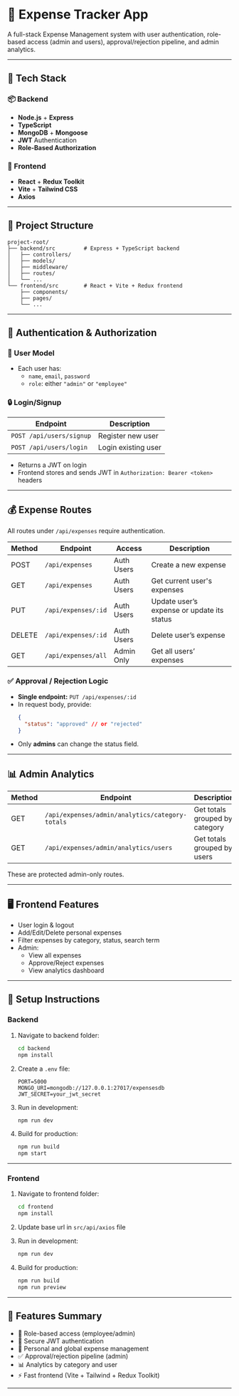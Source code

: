 # 💼 Expense Tracker App

A full-stack Expense Management system with user authentication, role-based access (admin and users), approval/rejection pipeline, and admin analytics.

---

## 🧰 Tech Stack

### 📦 Backend

- **Node.js** + **Express**
- **TypeScript**
- **MongoDB** + **Mongoose**
- **JWT** Authentication
- **Role-Based Authorization**

### 🎨 Frontend

- **React** + **Redux Toolkit**
- **Vite** + **Tailwind CSS**
- **Axios**

---

## 📁 Project Structure

```
project-root/
├── backend/src         # Express + TypeScript backend
│   ├── controllers/
│   ├── models/
│   ├── middleware/
│   ├── routes/
│   └── ...
└── frontend/src        # React + Vite + Redux frontend
    ├── components/
    ├── pages/
    └── ...
```

---

## 🔐 Authentication & Authorization

### 👤 User Model

- Each user has:
  - `name`, `email`, `password`
  - `role`: either `"admin"` or `"employee"`

### 🔒 Login/Signup

| Endpoint                 | Description         |
| ------------------------ | ------------------- |
| `POST /api/users/signup` | Register new user   |
| `POST /api/users/login`  | Login existing user |

- Returns a JWT on login
- Frontend stores and sends JWT in `Authorization: Bearer <token>` headers

---

## 💰 Expense Routes

All routes under `/api/expenses` require authentication.

| Method | Endpoint            | Access     | Description                                |
| ------ | ------------------- | ---------- | ------------------------------------------ |
| POST   | `/api/expenses`     | Auth Users | Create a new expense                       |
| GET    | `/api/expenses`     | Auth Users | Get current user's expenses                |
| PUT    | `/api/expenses/:id` | Auth Users | Update user’s expense or update its status |
| DELETE | `/api/expenses/:id` | Auth Users | Delete user’s expense                      |
| GET    | `/api/expenses/all` | Admin Only | Get all users’ expenses                    |

### ✅ Approval / Rejection Logic

- **Single endpoint:** `PUT /api/expenses/:id`
- In request body, provide:
  ```json
  {
    "status": "approved" // or "rejected"
  }
  ```
- Only **admins** can change the status field.

---

## 📊 Admin Analytics

| Method | Endpoint                                        | Description                    |
| ------ | ----------------------------------------------- | ------------------------------ |
| GET    | `/api/expenses/admin/analytics/category-totals` | Get totals grouped by category |
| GET    | `/api/expenses/admin/analytics/users`           | Get totals grouped by users    |

These are protected admin-only routes.

---

## 🖥️ Frontend Features

- User login & logout
- Add/Edit/Delete personal expenses
- Filter expenses by category, status, search term
- Admin:
  - View all expenses
  - Approve/Reject expenses
  - View analytics dashboard

---

## 🔧 Setup Instructions

### Backend

1. Navigate to backend folder:

   ```bash
   cd backend
   npm install
   ```

2. Create a `.env` file:

   ```env
   PORT=5000
   MONGO_URI=mongodb://127.0.0.1:27017/expensesdb
   JWT_SECRET=your_jwt_secret
   ```

3. Run in development:

   ```bash
   npm run dev
   ```

4. Build for production:
   ```bash
   npm run build
   npm start
   ```

---

### Frontend

1. Navigate to frontend folder:

   ```bash
   cd frontend
   npm install
   ```

2. Update base url in `src/api/axios` file

3. Run in development:

   ```bash
   npm run dev
   ```

4. Build for production:
   ```bash
   npm run build
   npm run preview
   ```

---

## 🚀 Features Summary

- 👥 Role-based access (employee/admin)
- 🔐 Secure JWT authentication
- 🧾 Personal and global expense management
- ✅ Approval/rejection pipeline (admin)
- 📊 Analytics by category and user
- ⚡ Fast frontend (Vite + Tailwind + Redux Toolkit)

---
